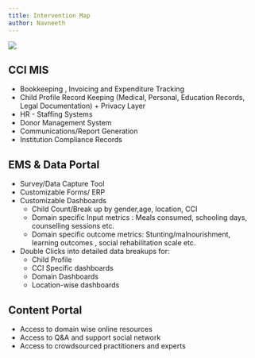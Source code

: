 ```yaml
---
title: Intervention Map
author: Navneeth
---
```



![](/content/Public%20Resource%20Links/Program&techecosystem.png)

## CCI MIS

- Bookkeeping , Invoicing and Expenditure Tracking  
- Child Profile Record Keeping (Medical, Personal, Education Records, Legal Documentation) + Privacy Layer  
- HR - Staffing Systems  
- Donor Management System  
- Communications/Report Generation  
- Institution Compliance Records

## EMS & Data Portal
- Survey/Data Capture Tool
- Customizable Forms/ ERP
- Customizable Dashboards
	- Child Count/Break up by gender,age, location, CCI
	- Domain specific Input metrics : Meals consumed, schooling days, counselling sessions etc. 
	- Domain specific outcome metrics: Stunting/malnourishment, learning outcomes , social rehabilitation scale etc. 
- Double Clicks into detailed data breakups for: 
	- Child Profile
	- CCI Specific dashboards
	- Domain Dashboards
	- Location-wise dashboards

## Content Portal
- Access to domain wise online resources
- Access to Q&A and support social network
- Access to crowdsourced practitioners and experts 
